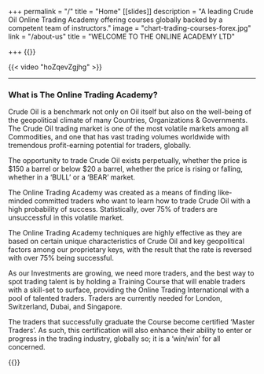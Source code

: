 +++
permalink = "/"
title = "Home"
[[slides]]
description = "A leading Crude Oil Online Trading Academy offering courses globally backed by a competent team of instructors."
image = "chart-trading-courses-forex.jpg"
link = "/about-us"
title = "WELCOME TO THE ONLINE ACADEMY LTD"

+++
{{<block>}}

{{< video "hoZqevZgjhg" >}}

***

### **What is The Online Trading Academy?**

Crude Oil is a benchmark not only on Oil itself but also on the well-being of the geopolitical climate of many Countries, Organizations & Governments. The Crude Oil trading market is one of the most volatile markets among all Commodities, and one that has vast trading volumes worldwide with tremendous profit-earning potential for traders, globally.

The opportunity to trade Crude Oil exists perpetually, whether the price is $150 a barrel or below $20 a barrel, whether the price is rising or falling, whether in a ‘BULL’ or a ‘BEAR’ market.

The Online Trading Academy was created as a means of finding like-minded committed traders who want to learn how to trade Crude Oil with a high probability of success. Statistically, over 75% of traders are unsuccessful in this volatile market.

The Online Trading Academy techniques are highly effective as they are based on certain unique characteristics of Crude Oil and key geopolitical factors among our proprietary keys, with the result that the rate is reversed with over 75% being successful.

As our Investments are growing, we need more traders, and the best way to spot trading talent is by holding a Training Course that will enable traders with a skill-set to surface, providing the Online Trading International with a pool of talented traders. Traders are currently needed for London, Switzerland, Dubai, and Singapore.

The traders that successfully graduate the Course become certified ‘Master Traders’. As such, this certification will also enhance their ability to enter or progress in the trading industry, globally so; it is a ‘win/win’ for all concerned.

{{</block>}}